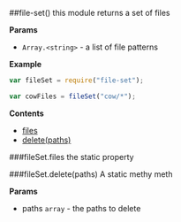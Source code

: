 <a name="module_file-set"></a>
##file-set()
this module returns a set of files

**Params**
-  `Array.<string>` - a list of file patterns

  
**Example**  
```js
var fileSet = require("file-set");

var cowFiles = fileSet("cow/*");
```
**Contents**
* [files](#module_file-set#files)
* [delete(paths)](#module_file-set#delete)

<a name="module_file-set#files"></a>
###fileSet.files
the static property

  
<a name="module_file-set#delete"></a>
###fileSet.delete(paths)
A static methy meth

**Params**
- paths `array` - the paths to delete

